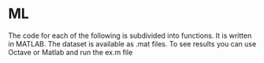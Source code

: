 # ML

The code for each of the following is subdivided into functions. It is written in MATLAB.
The dataset is available as .mat files.
To see results you can use Octave or Matlab and run the ex.m file
